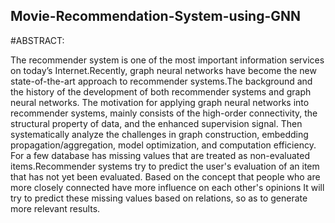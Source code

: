 ## Movie-Recommendation-System-using-GNN
#ABSTRACT:
	
	
 The recommender system is one of the most important information services on today’s Internet.Recently, graph neural networks have become the new state-of-the-art approach to recommender systems.The background and the history of the development of both recommender systems and graph neural networks. The motivation for applying graph neural networks into recommender systems, mainly consists of the high-order connectivity, the structural property of data, and the enhanced supervision signal. Then systematically analyze the challenges in graph construction, embedding propagation/aggregation, model optimization, and computation efficiency. 
 For a few database has missing values that are treated as non-evaluated items.Recommender systems try to predict the user's evaluation of an item that has not yet been evaluated. Based on the concept that people who are more closely connected have more influence on each other's opinions It will try to predict these missing values based on relations, so as to generate more relevant results.
